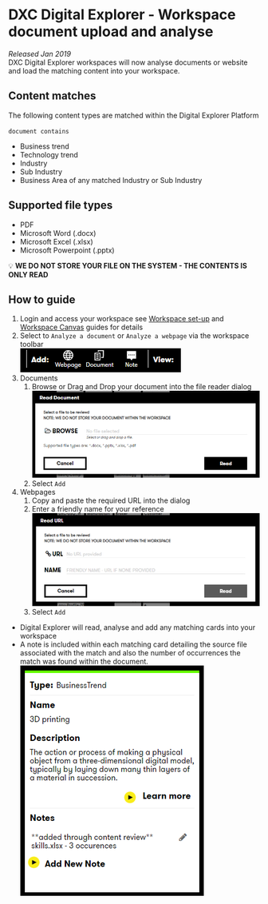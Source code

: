 # DXC Digital Explorer - Workspace document upload and analyse

_Released Jan 2019_
<br>
DXC Digital Explorer workspaces will now analyse documents or website and load the matching content into your workspace.

## Content matches
The following content types are matched within the Digital Explorer Platform

`document contains`
- Business trend
- Technology trend
- Industry
- Sub Industry
- Business Area of any matched Industry or Sub Industry

## Supported file types

- PDF
- Microsoft Word (.docx)
- Microsoft Excel (.xlsx)
- Microsoft Powerpoint (.pptx)

:bulb: **WE DO NOT STORE YOUR FILE ON THE SYSTEM - THE CONTENTS IS ONLY READ**

## How to guide

1. Login and access your workspace see [Workspace set-up](WorkspaceSetup.md) and [Workspace Canvas](WorkspaceCanvas.md) guides for details
2. Select to `Analyze a document` or `Analyze a webpage` via the workspace toolbar<br>
![image](images/workspace8.png)<br>
1. Documents
   1. Browse or Drag and Drop your document into the file reader dialog<br>
    ![image](images/workspace9.png)<br>
   2. Select `Add`
1. Webpages
   1. Copy and paste the required URL into the dialog
   2. Enter a friendly name for your  reference<br>
    ![image](images/workspace9a.png)<br>
   3. Select `Add`


- Digital Explorer will read, analyse and add any matching cards into your workspace
- A note is included within each matching card detailing the source file associated with the match and also the number of occurrences the match was found within the document.<br>
![image](images/workspace14.PNG)<br>



